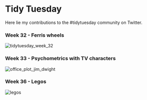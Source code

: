 # Tidy Tuesday

Here lie my contributions to the #tidytuesday community on Twitter.

### Week 32 - Ferris wheels

![tidytuesday_week_32](https://user-images.githubusercontent.com/96138601/184209256-c9f29dd7-cc28-4377-8bb5-8efe8342c80d.png)

### Week 33 - Psychometrics with TV characters

![office_plot_jim_dwight](https://user-images.githubusercontent.com/96138601/185146898-8587b674-7ff4-4ab6-8fc8-db44926334ad.png)

### Week 36 - Legos

![legos](https://user-images.githubusercontent.com/96138601/188990007-f8309ca2-fa0d-47b4-bf56-d299c7b33f0b.png)
